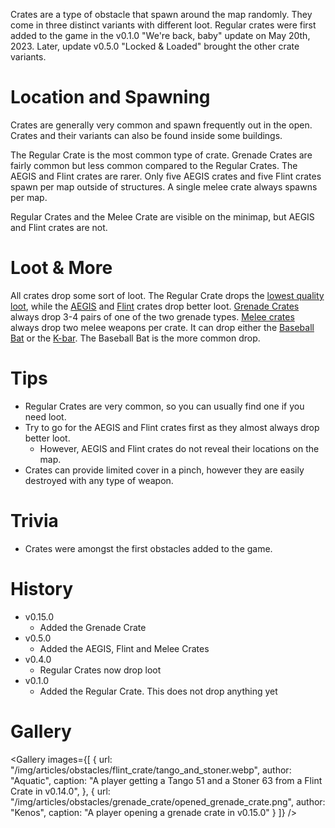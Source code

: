 Crates are a type of obstacle that spawn around the map randomly. They come in three distinct variants with different loot. Regular crates were first added to the game in the v0.1.0 "We're back, baby" update on May 20th, 2023. Later, update v0.5.0 "Locked & Loaded" brought the other crate variants.

# Location and Spawning

Crates are generally very common and spawn frequently out in the open. Crates and their variants can also be found inside some buildings.

The Regular Crate is the most common type of crate. Grenade Crates are fairly common but less common compared to the Regular Crates. The AEGIS and Flint crates are rarer. Only five AEGIS crates and five Flint crates spawn per map outside of structures. A single melee crate always spawns per map.

Regular Crates and the Melee Crate are visible on the minimap, but AEGIS and Flint crates are not.

# Loot & More

All crates drop some sort of loot. The Regular Crate drops the [lowest quality loot](/loot#regular_crate), while the [AEGIS](#aegis_crate) and [Flint](#flint_crate) crates drop better loot. [Grenade Crates](#grenade_crate) always drop 3-4 pairs of one of the two grenade types. [Melee crates](/loot#melee_crate) always drop two melee weapons per crate. It can drop either the [Baseball Bat](/weapons/melee/baseball_bat) or the [K-bar](/weapons/melee/kbar). The Baseball Bat is the more common drop.

# Tips

- Regular Crates are very common, so you can usually find one if you need loot.
- Try to go for the AEGIS and Flint crates first as they almost always drop better loot.
  - However, AEGIS and Flint crates do not reveal their locations on the map.
- Crates can provide limited cover in a pinch, however they are easily destroyed with any type of weapon.

# Trivia

- Crates were amongst the first obstacles added to the game.

# History
- v0.15.0
  - Added the Grenade Crate
- v0.5.0
  - Added the AEGIS, Flint and Melee Crates
- v0.4.0
  - Regular Crates now drop loot
- v0.1.0
  - Added the Regular Crate. This does not drop anything yet

# Gallery

<Gallery
  images={[
    {
      url: "/img/articles/obstacles/flint_crate/tango_and_stoner.webp",
      author: "Aquatic",
      caption:
        "A player getting a Tango 51 and a Stoner 63 from a Flint Crate in v0.14.0",
    },
    {
      url: "/img/articles/obstacles/grenade_crate/opened_grenade_crate.png",
      author: "Kenos",
      caption: "A player opening a grenade crate in v0.15.0"
    }
  ]}
/>

